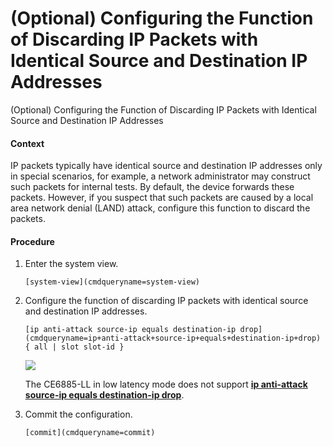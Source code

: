 (Optional) Configuring the Function of Discarding IP Packets with Identical Source and Destination IP Addresses
===============================================================================================================

(Optional) Configuring the Function of Discarding IP Packets with Identical Source and Destination IP Addresses

#### Context

IP packets typically have identical source and destination IP addresses only in special scenarios, for example, a network administrator may construct such packets for internal tests. By default, the device forwards these packets. However, if you suspect that such packets are caused by a local area network denial (LAND) attack, configure this function to discard the packets.


#### Procedure

1. Enter the system view.
   
   
   ```
   [system-view](cmdqueryname=system-view)
   ```
2. Configure the function of discarding IP packets with identical source and destination IP addresses.
   
   
   ```
   [ip anti-attack source-ip equals destination-ip drop](cmdqueryname=ip+anti-attack+source-ip+equals+destination-ip+drop) { all | slot slot-id } 
   ```
   ![](public_sys-resources/note_3.0-en-us.png) 
   
   The CE6885-LL in low latency mode does not support [**ip anti-attack source-ip equals destination-ip drop**](cmdqueryname=ip+anti-attack+source-ip+equals+destination-ip+drop).
3. Commit the configuration.
   
   
   ```
   [commit](cmdqueryname=commit)
   ```